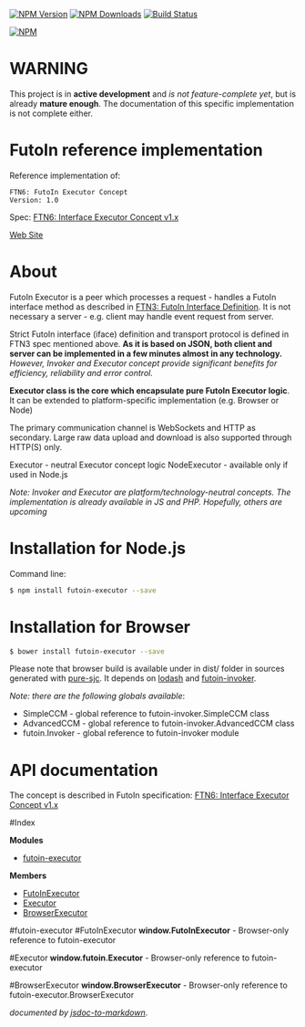
  [![NPM Version](https://img.shields.io/npm/v/futoin-executor.svg?style=flat)](https://www.npmjs.com/package/futoin-executor)
  [![NPM Downloads](https://img.shields.io/npm/dm/futoin-executor.svg?style=flat)](https://www.npmjs.com/package/futoin-executor)
  [![Build Status](https://travis-ci.org/futoin/core-js-ri-executor.svg?branch=master)](https://travis-ci.org/futoin/core-js-ri-executor)

  [![NPM](https://nodei.co/npm/futoin-executor.png?downloads=true&downloadRank=true&stars=true)](https://nodei.co/npm/futoin-executor/)


# WARNING

This project is in **active development** and *is not feature-complete yet*, but is already **mature enough**.
The documentation of this specific implementation is not complete either.

# FutoIn reference implementation

Reference implementation of:
 
    FTN6: FutoIn Executor Concept
    Version: 1.0
    
Spec: [FTN6: Interface Executor Concept v1.x](http://specs.futoin.org/final/preview/ftn6_iface_executor_concept-1.html)

[Web Site](http://futoin.org/)

# About

FutoIn Executor is a peer which processes a request - handles a FutoIn interface method
as described in [FTN3: FutoIn Interface Definition](http://specs.futoin.org/final/preview/ftn3_iface_definition.html).
It is not necessary a server - e.g. client may handle event request from server.

Strict FutoIn interface (iface) definition and transport protocol is defined in FTN3 spec mentioned above.
**As it is based on JSON, both client and server can be implemented in a few minutes almost in
any technology.** *However, Invoker and Executor concept provide significant benefits for 
efficiency, reliability and error control.*

**Executor class is the core which encapsulate pure FutoIn Executor logic**. It can be extended to 
platform-specific implementation (e.g. Browser or Node)

The primary communication channel is WebSockets and HTTP as secondary.
Large raw data upload and download is also supported through HTTP(S) only.

Executor - neutral Executor concept logic
NodeExecutor - available only if used in Node.js

*Note: Invoker and Executor are platform/technology-neutral concepts. The implementation
is already available in JS and PHP. Hopefully, others are upcoming*


# Installation for Node.js

Command line:
```sh
$ npm install futoin-executor --save
```

# Installation for Browser

```sh
$ bower install futoin-executor --save
```

Please note that browser build is available under in dist/ folder in sources generated
with [pure-sjc](https://github.com/RReverser/pure-cjs). It depends on
[lodash](https://www.npmjs.com/package/lodash) and
[futoin-invoker](https://www.npmjs.com/package/futoin-invoker).

*Note: there are the following globals available*:

* SimpleCCM - global reference to futoin-invoker.SimpleCCM class
* AdvancedCCM - global reference to futoin-invoker.AdvancedCCM class
* futoin.Invoker - global reference to futoin-invoker module

    
# API documentation

The concept is described in FutoIn specification: [FTN6: Interface Executor Concept v1.x](http://specs.futoin.org/final/preview/ftn6_iface_executor_concept-1.html)

#Index

**Modules**

* [futoin-executor](#module_futoin-executor)

**Members**

* [FutoInExecutor](#FutoInExecutor)
* [Executor](#Executor)
* [BrowserExecutor](#BrowserExecutor)
 
<a name="module_futoin-executor"></a>
#futoin-executor
<a name="FutoInExecutor"></a>
#FutoInExecutor
**window.FutoInExecutor** - Browser-only reference to futoin-executor

<a name="Executor"></a>
#Executor
**window.futoin.Executor** - Browser-only reference to futoin-executor

<a name="BrowserExecutor"></a>
#BrowserExecutor
**window.BrowserExecutor** - Browser-only reference to
futoin-executor.BrowserExecutor




*documented by [jsdoc-to-markdown](https://github.com/75lb/jsdoc-to-markdown)*.


